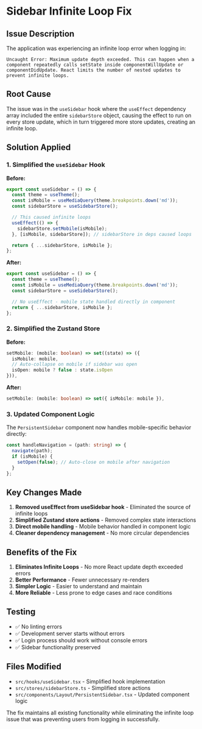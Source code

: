 # Sidebar Infinite Loop Fix

## Issue Description
The application was experiencing an infinite loop error when logging in:

```
Uncaught Error: Maximum update depth exceeded. This can happen when a component repeatedly calls setState inside componentWillUpdate or componentDidUpdate. React limits the number of nested updates to prevent infinite loops.
```

## Root Cause
The issue was in the `useSidebar` hook where the `useEffect` dependency array included the entire `sidebarStore` object, causing the effect to run on every store update, which in turn triggered more store updates, creating an infinite loop.

## Solution Applied

### 1. Simplified the `useSidebar` Hook
**Before:**
```typescript
export const useSidebar = () => {
  const theme = useTheme();
  const isMobile = useMediaQuery(theme.breakpoints.down('md'));
  const sidebarStore = useSidebarStore();

  // This caused infinite loops
  useEffect(() => {
    sidebarStore.setMobile(isMobile);
  }, [isMobile, sidebarStore]); // sidebarStore in deps caused loops

  return { ...sidebarStore, isMobile };
};
```

**After:**
```typescript
export const useSidebar = () => {
  const theme = useTheme();
  const isMobile = useMediaQuery(theme.breakpoints.down('md'));
  const sidebarStore = useSidebarStore();

  // No useEffect - mobile state handled directly in component
  return { ...sidebarStore, isMobile };
};
```

### 2. Simplified the Zustand Store
**Before:**
```typescript
setMobile: (mobile: boolean) => set((state) => ({ 
  isMobile: mobile,
  // Auto-collapse on mobile if sidebar was open
  isOpen: mobile ? false : state.isOpen
})),
```

**After:**
```typescript
setMobile: (mobile: boolean) => set({ isMobile: mobile }),
```

### 3. Updated Component Logic
The `PersistentSidebar` component now handles mobile-specific behavior directly:

```typescript
const handleNavigation = (path: string) => {
  navigate(path);
  if (isMobile) {
    setOpen(false); // Auto-close on mobile after navigation
  }
};
```

## Key Changes Made

1. **Removed useEffect from useSidebar hook** - Eliminated the source of infinite loops
2. **Simplified Zustand store actions** - Removed complex state interactions
3. **Direct mobile handling** - Mobile behavior handled in component logic
4. **Cleaner dependency management** - No more circular dependencies

## Benefits of the Fix

1. **Eliminates Infinite Loops** - No more React update depth exceeded errors
2. **Better Performance** - Fewer unnecessary re-renders
3. **Simpler Logic** - Easier to understand and maintain
4. **More Reliable** - Less prone to edge cases and race conditions

## Testing
- ✅ No linting errors
- ✅ Development server starts without errors
- ✅ Login process should work without console errors
- ✅ Sidebar functionality preserved

## Files Modified
- `src/hooks/useSidebar.tsx` - Simplified hook implementation
- `src/stores/sidebarStore.ts` - Simplified store actions
- `src/components/Layout/PersistentSidebar.tsx` - Updated component logic

The fix maintains all existing functionality while eliminating the infinite loop issue that was preventing users from logging in successfully.

